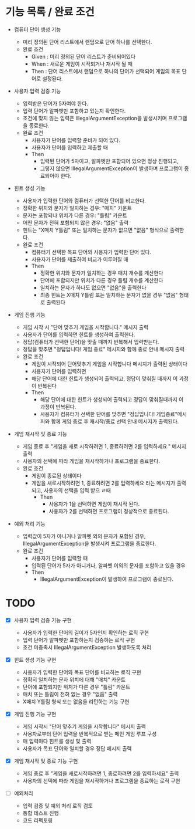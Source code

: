# 기능 목록 / 완료 조건
- 컴퓨터 단어 생성 기능
  - 미리 정의된 단어 리스트에서 랜덤으로 단어 하나를 선택한다.
  - 완료 조건
    - Given : 미리 정의된 단어 리스트가 준비되어있다
    - When : 새로운 게임이 시작되거나 재시작 될 때
    - Then : 단어 리스트에서 랜덤으로 하나의 단어가 선택되어 게임의 목표 단어로 설정된다.

- 사용자 입력 검증 기능
  - 입력받은 단어가 5자여야 한다.
  - 입력 단어가 알파벳만 포함하고 있는지 확인한다.
  - 조건에 맞지 않는 입력은 IllegalArgumentException을 발생시키며 프로그램을 종료한다.
  - 완료 조건
    - 사용자가 단어를 입력할 준비가 되어 있다.
    - 사용자가 단어를 입력하고 제출할 때
    - Then
      - 입력된 단어가 5자이고, 알파벳만 포함되어 있으면 정상 진행되고, 
      - 그렇지 않으면 IllegalArgumentException이 발생하며 프로그램이 종료되어야 한다.

- 힌트 생성 기능
  - 사용자가 입력한 단어와 컴퓨터가 선택한 단어를 비교한다.
  - 정확한 위치와 문자가 일치하는 경우: "매치" 카운트
  - 문자는 포함되나 위치가 다른 경우: "틀림" 카운트
  - 어떤 문자가 전혀 포함되지 않은 경우: "없음" 출력
  - 힌트는 "X매치 Y틀림" 또는 일치하는 문자가 없으면 "없음" 형식으로 출력한다.
  - 완료 조건
    - 컴퓨터가 선택한 목표 단어와 사용자가 입력한 단어 있다.
    - 사용자가 단어를 제출하여 비교가 이루어질 때
    - Then
      - 정확한 위치와 문자가 일치하는 경우 매치 개수를 계산한다
      - 단어에 포함되지만 위치가 다른 경우 틀림 개수를 계산한다
      - 일치하는 문자가 하나도 없으면 "없음"을 출력한다
      - 최종 힌트는 X매치 Y틀림 또는 일치하는 문자가 없을 경우 "없음" 형태로 출력된다

- 게임 진행 기능
  - 게임 시작 시 "단어 맞추기 게임을 시작합니다." 메시지 출력
  - 사용자가 단어를 입력하면 힌트를 생성하여 출력한다.
  - 정답(컴퓨터가 선택한 단어)을 맞출 때까지 반복해서 입력받는다.
  - 정답을 맞추면 "정답입니다! 게임 종료" 메시지와 함께 종료 안내 메시지 출력
  - 완료 조건
    - 게임이 시작되어 단어맞추기 게임을 시작합니다 메시지가 출력된 상태이다
    - 사용자가 단어를 입력하면
    - 해당 단어에 대한 힌트가 생성되어 출력되고, 정답이 맞춰질 때까지 이 과정이 반복된다
    - Then
      - 해당 단어에 대한 힌트가 생성되어 출력되고 정답이 맞춰질때까지 이 과정이 반복된다.
      - 사용자가 컴퓨터가 선택한 단어를 맞추면 "정답입니다! 게임종료"메시지와 함께 게임 종료 후 재시작/종료 선택 안내 메시지가 출력된다.
  
- 게임 재시작 및 종료 기능
  - 게임 종료 후 "게임을 새로 시작하려면 1, 종료하려면 2를 입력하세요." 메시지 출력 
  - 사용자의 선택에 따라 게임을 재시작하거나 프로그램을 종료한다.
  - 완료 조건
    - 게임이 종료된 상태이다
    - 게임을 새로시작하려면 1, 종료하려면 2를 입력하세요 라는 메시지가 출력되고, 사용자의 선택을 입력 받으 ㄹ때
      - Then
        - 사용자가 1을 선택하면 게임이 재시작 된다.
        - 사용자가 2를 선택하면 프로그램이 정상적으로 종료된다.
  
- 예외 처리 기능 
  - 입력값이 5자가 아니거나 알파벳 외의 문자가 포함된 경우, IllegalArgumentException을 발생시켜 프로그램을 종료한다.
  - 완료 조건
    - 사용자가 단어를 입력할 때
    - 입력된 단어가 5자가 아니거나, 알파벳 이외의 문자를 포함하고 있을 경우
    - Then
      - IllegalArgumentException이 발생하여 프로그램이 종료된다.


# TODO
- [x] 사용자 입력 검증 기능 구현
  - 사용자가 입력한 단어의 길이가 5자인지 확인하는 로직 구현
  - 입력 단어가 알파벳만 포함하는지 검증하는 로직 구현
  - 조건 미충족시 IllegalArgumentException 발생하도록 처리

- [X] 힌트 생성 기능 구현
  - 사용자가 입력한 단어와 목표 단어를 비교하는 로직 구현
  - 정확히 일치하는 문자 위치에 대해 "매치" 카운트
  - 단어에 포함되지만 위치가 다른 경우 "틀림" 카운트
  - 매치 또는 틀림이 전혀 없는 경우 "없음" 출력
  - X매치 Y틀림 형식 또는 없음을 리턴하는 기능 구현

- [x] 게임 진행 기능 구현
  - 게임 시작시 "단어 맞추기 게임을 시작합니다" 메시지 출력
  - 사용자로부터 단어 입력을 반복적으로 받는 메인 게임 루프 구성
  - 매 입력마다 힌트를 생성 및 출력
  - 사용자가 목표 단어와 일치할 경우 정답 메시지 출력
- [x] 게임 재시작 및 종료 기능 구현
  - 게임 종료 후 "게임을 새로시작하려면 1, 종료하려면 2를 입력하세요" 출력
  - 사용자의 선택에 따라 게임을 재시작하거나 프로그램을 종료하는 로직 구현
- [ ] 예외처리
  - 입력 검증 및 예외 처리 로직 검토
  - 통합 테스트 진행
  - 코드 리펙토링